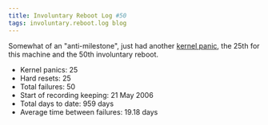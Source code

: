 ```yaml
---
title: Involuntary Reboot Log #50
tags: involuntary.reboot.log blog
---
```


Somewhat of an "anti-milestone", just had another [kernel panic](/wiki/kernel_panic), the 25th for this machine and the 50th involuntary reboot.

-   Kernel panics: 25
-   Hard resets: 25
-   Total failures: 50
-   Start of recording keeping: 21 May 2006
-   Total days to date: 959 days
-   Average time between failures: 19.18 days
